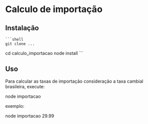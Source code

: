 Calculo de importação
=====================

Instalação
----------

	```shell
	git clone ...
  cd calculo_importacao
  node install
	```

Uso
---

Para calcular as taxas de importação consideração a taxa cambial brasileira, execute:

node importacao <valor em dolar>

exemplo:

node importacao 29.99


